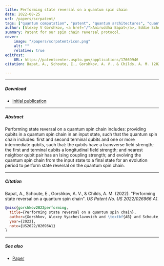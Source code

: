```yaml
---
title: Performing state reversal on a quantum spin chain 
date: 2022-08-25
url: /papers/scrpatent/
tags: ["quantum computation", "patent", "quantum architectures", "quantum entanglement"]
author: [Alexey V Gorshkov, <a href="/">Aniruddha Bapat</a>, Eddie Schoute, Andrew Childs]
summary: Patent for our spin chain reversal protocol.  
cover:
    image: "/papers/scrpatent/icon.png"
    alt: ""
    relative: true
editPost:
    URL: https://patentcenter.uspto.gov/applications/17669946
citation: Bapat, A., Schoute, E., Gorshkov, A. V., & Childs, A. M. (2022). "Performing state reversal on a quantum spin chain". *US Patent No. US 2022/026966 A1*.

---
```



---

##### Download

- [Initial publication](/papers/scrpatent/paper.pdf)

---

##### Abstract

Performing state reversal on a quantum spin chain includes: providing qubits in a quantum spin chain in an input state, such that the quantum spin chain includes: first and second terminal qubits and one or more intermediate qubits, such that: the qubits have a transverse field strength; the first and terminal qubits a longitudinal field strength; and nearest neighbor qubit pair has an Ising coupling strength; and evolving the quantum spin chain from the input state to a final state for an evolution period to perform state reversal on the quantum spin chain.

---

##### Citation

Bapat, A., Schoute, E., Gorshkov, A. V., & Childs, A. M. (2022). "Performing state reversal on a quantum spin chain". *US Patent No. US 2022/026966 A1*.

```BibTeX
@misc{gorshkov2022performing,
  title={Performing state reversal on a quantum spin chain},
  author={Gorshkov, Alexey Vyacheslavovich and \textbf{AB} and Schoute, Eddie and Childs, Andrew},
  year={2022},
  note={US2022/02696A1}
}
```

---

##### See also

+ [Paper](/papers/spinchainreversal)